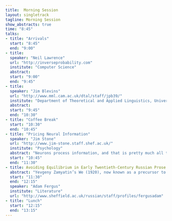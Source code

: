 ```yaml
---
title:  Morning Session
layout: singletrack
tagline: Morning Session
show_abstracts: true
time: "8:45"
talks:
- title: "Arrivals"
  start: "8:45"
  end: "9:00"
- title:
  speaker: "Neil Lawrence"
  url: "http://inverseprobability.com"
  institute: "Computer Science"
  abstract: 
  start: "9:00"
  end: "9:45"
- title:
  speaker: "Jim Blevins"
  url: "http://www.mml.cam.ac.uk/dtal/staff/jpb39/"
  institute: "Department of Theoretical and Applied Linguistics, University of Cambridge"
  abstract: 
  start: "9:45"
  end: "10:30"
- title: "Coffee Break"
  start: "10:30"
  end: "10:45"
- title: "Pricing Neural Information"
  speaker: "Jim Stone"
  url: "http://www.jim-stone.staff.shef.ac.uk/"
  institute: "Psychology"
  abstract: "Neurons process information, and that is pretty much all that they do. When a visual neuron sends information to the brain, that information reduces the brain's uncertainty. Thus, in the context of Shannon's theory of information (1948), entropy (uncertainty) and information are two sides of the same coin. But neurons are expensive; in children, the brain soaks up half of the total energy budget. Accordingly, the efficient coding hypothesis (Barlow, 1961) proposes that, when neurons recode the visual data from the eye into a series of digital neuronal spikes, each spike carries as much information as possible for each Joule of energy expended. In this talk, I will describe how the steep rise in the price that neurons pay for information is due to a fundamental limit set by Shannon's noisy channel coding theorem, and how this may account for key properties of neural information processing."
  start: "10:45"
  end: "11:30"
- title: Avoiding Equilibrium in Early Twentieth-Century Russian Prose
  abstract: "Yevgeny Zamyatin’s We (1920), now known as a precursor to Aldous Huxley’s Brave New World presents a utopian society as fundamentally dystopic: ultimately all fantasy and creativity must disappear. In this talk, I shall focus on how Zamyatin’s contemporary, Aleksei Remizov, treats Russian history and the Russian literary canon playfully and subversively as a counterweight to the threat of the creative equilibrium, which was present in both Soviet Russia and in the Russian emigration. Remizov has often been dismissed as whimsical, but a serious moral purpose lies behind his oeuvre: the creative energy of the imagination is essential to his morally alert literary vision. By its very nature, as I shall show, this vision cannot be conclusive."  
  start: "11:30"
  end: "12:15"
  speaker: "Adam Fergus"
  institute: "Literature"
  url: "http://www.sheffield.ac.uk/russian/staff/profiles/fergusadam"
- title: "Lunch"
  start: "12:15"
  end: "13:15"
---
```



